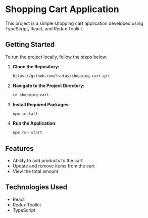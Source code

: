 # Shopping Cart Application

This project is a simple shopping cart application developed using TypeScript, React, and Redux Toolkit.

## Getting Started

To run the project locally, follow the steps below.

1. **Clone the Repository:**

    ```bash
    https://github.com/fsutay/shopping-cart.git
    ```

2. **Navigate to the Project Directory:**

    ```bash
    cd shopping-cart
    ```

3. **Install Required Packages:**

    ```bash
    npm install
    ```

4. **Run the Application:**

    ```bash
    npm run start
    ```

## Features

- Ability to add products to the cart
- Update and remove items from the cart
- View the total amount

## Technologies Used

- React
- Redux Toolkit
- TypeScript

